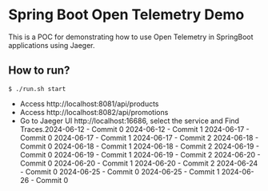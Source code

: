 # Spring Boot Open Telemetry Demo
This is a POC for demonstrating how to use Open Telemetry in SpringBoot applications using Jaeger.

## How to run?

```shell
$ ./run.sh start
```

* Access http://localhost:8081/api/products
* Access http://localhost:8082/api/promotions
* Go to Jaeger UI http://localhost:16686, select the service and Find Traces.2024-06-12 - Commit 0
2024-06-12 - Commit 1
2024-06-17 - Commit 0
2024-06-17 - Commit 1
2024-06-17 - Commit 2
2024-06-18 - Commit 0
2024-06-18 - Commit 1
2024-06-18 - Commit 2
2024-06-19 - Commit 0
2024-06-19 - Commit 1
2024-06-19 - Commit 2
2024-06-20 - Commit 0
2024-06-20 - Commit 1
2024-06-20 - Commit 2
2024-06-24 - Commit 0
2024-06-25 - Commit 0
2024-06-25 - Commit 1
2024-06-26 - Commit 0
